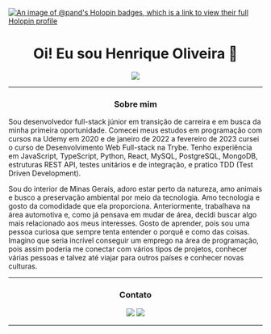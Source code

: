 [![An image of @pand's Holopin badges, which is a link to view their full Holopin profile](https://holopin.me/pand)](https://holopin.io/@pand)

<h1 align="center">Oi! Eu sou Henrique Oliveira 👋</h1>

<p align="center">
<img src="https://readme-typing-svg.herokuapp.com/?lines=Welcome+to++my+GitHub+Profile!">
</p>

-------

<h3 align="center">Sobre mim</h3>
<p>
  Sou desenvolvedor full-stack júnior em transição de carreira e em busca da minha primeira oportunidade. Comecei meus estudos em programação com cursos na Udemy em 2020 e de janeiro de 2022 a fevereiro de 2023 cursei o curso de Desenvolvimento Web Full-stack na Trybe. Tenho experiência em JavaScript, TypeScript, Python, React, MySQL, PostgreSQL, MongoDB, estruturas REST API, testes unitários e de integração, e pratico TDD (Test Driven Development).

Sou do interior de Minas Gerais, adoro estar perto da natureza, amo animais e busco a preservação ambiental por meio da tecnologia. Amo tecnologia e gosto da comodidade que ela proporciona. Anteriormente, trabalhava na área automotiva e, como já pensava em mudar de área, decidi buscar algo mais relacionado aos meus interesses. Gosto de aprender, pois sou uma pessoa curiosa que sempre tenta entender o porquê e como das coisas. Imagino que seria incrível conseguir um emprego na área de programação, pois assim poderia me conectar com vários tipos de projetos, conhecer várias pessoas e talvez até viajar para outros países e conhecer novas culturas.
 
</p>
 

-------

<div align="center">
    <h3>
        Contato
    </h3>
    <a href="https://www.linkedin.com/in/rick-oly/" target="_blank"><img src="https://img.shields.io/badge/-LinkedIn-%230077B5?style=for-the-badge&logo=linkedin&logoColor=white" target="_blank"></a>
    <a href = "hoa98hoa@gmail.com"><img src="https://img.shields.io/badge/Gmail-D14836?style=for-the-badge&logo=gmail&logoColor=white"></a>
</div>

---------------------

 <!-- <div>
  
  [![Top Langs](https://github-readme-stats-rula-6r64go11c-pand-oly.vercel.app/api/top-langs/?username=pand-oly&theme=radical&text_color=f8d847&langs_count=20)](https://github.com/pand-oly/github-readme-stats)
  
  </div>  
</div>

<!--
  
  <img height="190em" src="https://github-readme-stats.vercel.app/api?username=pand-oly&show_icons=true&theme=radical&include_all_commits=true&count_private=true&hide_rank=true"/>

-->
